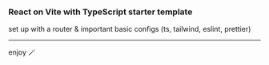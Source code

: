 ### React on Vite with TypeScript starter template

set up with a router & important basic configs (ts, tailwind, eslint, prettier)

<hr/>

enjoy 🪄

